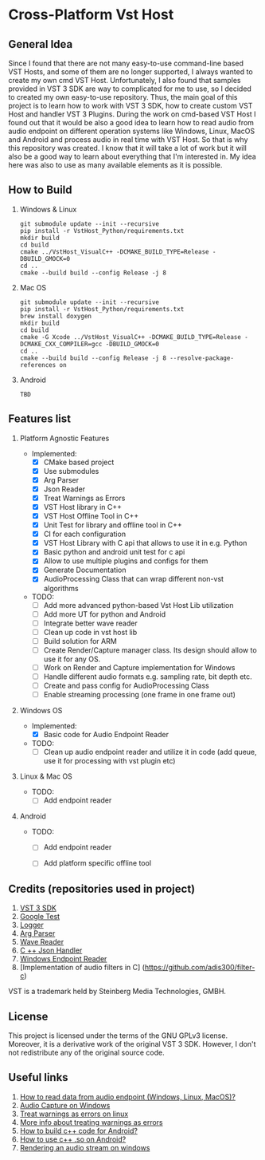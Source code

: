 # Cross-Platform Vst Host

## General Idea
Since I found that there are not many easy-to-use command-line based VST Hosts, and some of them are no longer supported,
 I always wanted to create my own cmd VST Host. Unfortunately, I also found that samples provided in VST 3 SDK are way 
to complicated for me to use, so I decided to created my own easy-to-use repository. Thus, the main goal of this project
 is to learn how to work with VST 3 SDK, how to create custom VST Host and handler VST 3 Plugins. During the work on 
cmd-based VST Host I found out that it would be also a good idea to learn how to read audio from audio endpoint on 
different operation systems like Windows, Linux, MacOS and Android and process audio in real time with VST Host. So that 
is why this repository was created. I know that it will take a lot of work but it will also be a good way to learn about
 everything that I'm interested in. My idea here was also to use as many available elements as it is possible.

## How to Build

1. Windows & Linux
    ```
    git submodule update --init --recursive
    pip install -r VstHost_Python/requirements.txt
    mkdir build
    cd build
    cmake ../VstHost_VisualC++ -DCMAKE_BUILD_TYPE=Release -DBUILD_GMOCK=0
    cd ..
    cmake --build build --config Release -j 8
    ```
2. Mac OS
    ```
    git submodule update --init --recursive
    pip install -r VstHost_Python/requirements.txt
    brew install doxygen
    mkdir build
    cd build
    cmake -G Xcode ../VstHost_VisualC++ -DCMAKE_BUILD_TYPE=Release -DCMAKE_CXX_COMPILER=gcc -DBUILD_GMOCK=0
    cd ..
    cmake --build build --config Release -j 8 --resolve-package-references on
    ```

3. Android
    ```
    TBD
    ```

## Features list
1. Platform Agnostic Features
    - Implemented:
      - [x] CMake based project
      - [x] Use submodules
      - [x] Arg Parser
      - [X] Json Reader 
      - [x] Treat Warnings as Errors
      - [x] VST Host library in C++
      - [x] VST Host Offline Tool in C++
      - [x] Unit Test for library and offline tool in C++
      - [x] CI for each configuration
      - [x] VST Host Library with C api that allows to use it in e.g. Python
      - [x] Basic python and android unit test for c api
      - [x] Allow to use multiple plugins and configs for them
      - [x] Generate Documentation
      - [x] AudioProcessing Class that can wrap different non-vst algorithms
    - TODO:
      - [ ] Add more advanced python-based Vst Host Lib utilization
      - [ ] Add more UT for python and Android
      - [ ] Integrate better wave reader 
      - [ ] Clean up code in vst host lib
      - [ ] Build solution for ARM
      - [ ] Create Render/Capture manager class. Its design should allow to use it for any OS.
      - [ ] Work on Render and Capture implementation for Windows
      - [ ] Handle different audio formats e.g. sampling rate, bit depth etc.
      - [ ] Create and pass config for AudioProcessing Class
      - [ ] Enable streaming processing (one frame in one frame out) 

1. Windows OS

    - Implemented:
      - [x] Basic code for Audio Endpoint Reader
    - TODO:
      - [ ] Clean up audio endpoint reader and utilize it in code (add queue, use it for processing with vst plugin etc)

1. Linux & Mac OS

    - TODO:
      - [ ] Add endpoint reader

1. Android

    - TODO:
      - [ ] Add endpoint reader
      - [ ] Add platform specific offline tool


## Credits (repositories used in project)
1. [VST 3 SDK](https://github.com/steinbergmedia/vst3sdk)
1. [Google Test](https://github.com/google/googletest)
1. [Logger](https://github.com/amrayn/easyloggingpp)
1. [Arg Parser](https://github.com/p-ranav/argparse)
1. [Wave Reader](https://github.com/audionamix/wave)
1. [C ++ Json Handler](https://github.com/nlohmann/json)
1. [Windows Endpoint Reader](https://github.com/mofo7777/Stackoverflow/tree/master/WasapiCapture)
1. [Implementation of audio filters in C] (https://github.com/adis300/filter-c)

VST is a trademark held by Steinberg Media Technologies, GMBH.

## License
This project is licensed under the terms of the GNU GPLv3 license. Moreover, it is a derivative work of the original 
VST 3 SDK. However, I don't not redistribute any of the original source code.

## Useful links
1. [How to read data from audio endpoint (Windows, Linux, MacOS)?](https://github.com/MicrosoftDocs/azure-docs/blob/main/articles/cognitive-services/Speech-Service/how-to-select-audio-input-devices.md)
1. [Audio Capture on Windows](https://graphics.stanford.edu/~mdfisher/Code/Engine/AudioCapture.cpp)
1. [Treat warnings as errors on linux](https://stackoverflow.com/questions/3378560/how-to-disable-gcc-warnings-for-a-few-lines-of-code)
1. [More info about treating warnings as errors](https://www.foonathan.net/2018/10/cmake-warnings/)
1. [How to build c++ code for Android?](https://stackoverflow.com/questions/67729247/build-cmake-library-without-android-studio-by-command-line-or-gui/67729248#67729248)
1. [How to use c++ .so on Android?](https://github.com/android/ndk-samples/tree/master/hello-libs)
1. [Rendering an audio stream on windows](https://docs.microsoft.com/en-us/windows/win32/coreaudio/rendering-a-stream)
